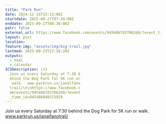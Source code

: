 ```yaml
---
title: "Park Run"
date: 2024-12-15T15:13:00Z
startdate: 2025-09-27T07:30:00Z
enddate: 2025-09-27T08:30:00Z
patr: false
external_url: https://www.facebook.com/events/945486783706268/?event_time_id=945486840372929
layout: post
location: 
feature-img: "assets/img/big-trail.jpg"
lastmod: 2025-09-23T22:18:28Z
outputs:
  - html
  - calendar
ICSDescription: |+2
  Join us every Saturday at 7:30 b  ehind the Dog Park for 5K run or   walk.  www.parkrun.us/janalfano  trail/\n\nhttps://www.facebook.c  om/events/945486783706268/?event  _time_id=945486840372929
---
```


Join us every Saturday at 7&#58;30 behind the Dog Park for 5K run or walk.  www.parkrun.us/janalfanotrail/<br>
  <br>
  

